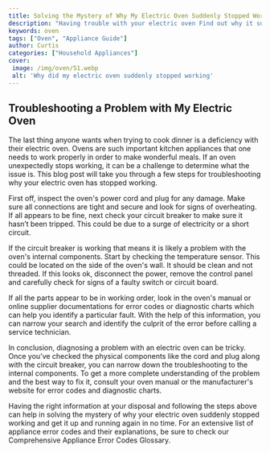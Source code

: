 ```yaml
---
title: Solving the Mystery of Why My Electric Oven Suddenly Stopped Working
description: "Having trouble with your electric oven Find out why it suddenly stopped working and learn how to solve the mystery Learn valuable tips and tricks to ensure the problem doesnt happen again"
keywords: oven
tags: ["Oven", "Appliance Guide"]
author: Curtis
categories: ["Household Appliances"]
cover: 
 image: /img/oven/51.webp
 alt: 'Why did my electric oven suddenly stopped working'
---
```

## Troubleshooting a Problem with My Electric Oven

The last thing anyone wants when trying to cook dinner is a deficiency with their electric oven. Ovens are such important kitchen appliances that one needs to work properly in order to make wonderful meals. If an oven unexpectedly stops working, it can be a challenge to determine what the issue is. This blog post will take you through a few steps for troubleshooting why your electric oven has stopped working.

First off, inspect the oven's power cord and plug for any damage. Make sure all connections are tight and secure and look for signs of overheating. If all appears to be fine, next check your circuit breaker to make sure it hasn’t been tripped. This could be due to a surge of electricity or a short circuit.

If the circuit breaker is working that means it is likely a problem with the oven's internal components. Start by checking the temperature sensor. This could be located on the side of the oven's wall. It should be clean and not threaded. If this looks ok, disconnect the power, remove the control panel and carefully check for signs of a faulty switch or circuit board. 

If all the parts appear to be in working order, look in the oven's manual or online supplier documentations for error codes or diagnostic charts which can help you identify a particular fault. With the help of this information, you can narrow your search and identify the culprit of the error before calling a service technician. 

In conclusion, diagnosing a problem with an electric oven can be tricky. Once you’ve checked the physical components like the cord and plug along with the circuit breaker, you can narrow down the troubleshooting to the internal components. To get a more complete understanding of the problem and the best way to fix it, consult your oven manual or the manufacturer's website for error codes and diagnostic charts. 

Having the right information at your disposal and following the steps above can help in solving the mystery of why your electric oven suddenly stopped working and get it up and running again in no time. For an extensive list of appliance error codes and their explanations, be sure to check our Comprehensive Appliance Error Codes Glossary.
